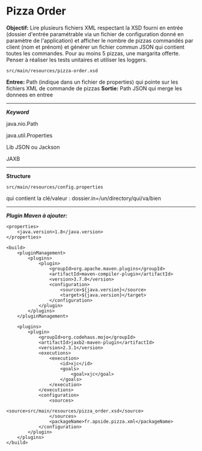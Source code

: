 # Pizza Order

**Objectif:** Lire plusieurs fichiers XML respectant la XSD fourni en entrée (dossier d'entrée paramétrable via un fichier de configuration donné en paramètre de l'application) et afficher le nombre de pizzas commandés par client (nom et prénom) et générer un fichier commun JSON qui contient toutes les commandes. Pour au moins 5 pizzas, une margarita offerte.
Penser à réaliser les tests unitaires et utiliser les loggers.

	src/main/resources/pizza-order.xsd

**Entree:** Path (indique dans un fichier de properties) qui pointe sur les fichiers XML de commande de pizzas
**Sortie:** Path JSON qui merge les donnees en entree

---

***Keyword***

java.nio.Path

java.util.Properties

Lib JSON ou Jackson

JAXB

---

**Structure**

	src/main/resources/config.properties

qui contient la clé/valeur  :  dossier.in=/un/directory/qui/va/bien

---
***Plugin Maven à ajouter:***

	<properties>
		<java.version>1.8</java.version>
	</properties>

	<build>
		<pluginManagement>
			<plugins>
				<plugin>
					<groupId>org.apache.maven.plugins</groupId>
					<artifactId>maven-compiler-plugin</artifactId>
					<version>3.7.0</version>
					<configuration>
						<source>${java.version}</source>
						<target>${java.version}</target>
					</configuration>
				</plugin>
			</plugins>
		</pluginManagement>

		<plugins>
			<plugin>
				<groupId>org.codehaus.mojo</groupId>
				<artifactId>jaxb2-maven-plugin</artifactId>
				<version>2.3.1</version>
				<executions>
					<execution>
						<id>xjc</id>
						<goals>
							<goal>xjc</goal>
						</goals>
					</execution>
				</executions>
				<configuration>
					<sources>
						<source>src/main/resources/pizza_order.xsd</source>
					</sources>
					<packageName>fr.apside.pizza.xml</packageName>
				</configuration>
			</plugin>
		</plugins>
	</build>

